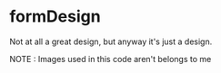 # formDesign
  Not at all a great design,
  but anyway it's just a design.
  
  NOTE : 
    Images used in this code aren't belongs to me
